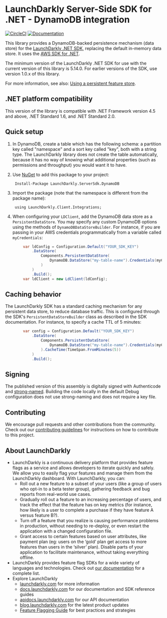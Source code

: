 # LaunchDarkly Server-Side SDK for .NET - DynamoDB integration

[![CircleCI](https://circleci.com/gh/launchdarkly/dotnet-server-sdk-dynamodb.svg?style=svg)](https://circleci.com/gh/launchdarkly/dotnet-server-sdk-dynamodb)
[![Documentation](https://img.shields.io/static/v1?label=GitHub+Pages&message=API+reference&color=00add8)](https://launchdarkly.github.io/dotnet-server-sdk-dynamodb)

This library provides a DynamoDB-backed persistence mechanism (data store) for the [LaunchDarkly .NET SDK](https://github.com/launchdarkly/dotnet-server-sdk), replacing the default in-memory data store. It uses the [AWS SDK for .NET](https://aws.amazon.com/sdk-for-net/).

The minimum version of the LaunchDarkly .NET SDK for use with the current version of this library is 5.14.0. For earlier versions of the SDK, use version 1.0.x of this library.

For more information, see also: [Using a persistent feature store](https://docs.launchdarkly.com/v2.0/docs/using-a-persistent-feature-store).

## .NET platform compatibility

This version of the library is compatible with .NET Framework version 4.5 and above, .NET Standard 1.6, and .NET Standard 2.0.

## Quick setup

1. In DynamoDB, create a table which has the following schema: a partition key called "namespace" and a sort key called "key", both with a string type. The LaunchDarkly library does not create the table automatically, because it has no way of knowing what additional properties (such as permissions and throughput) you would want it to have.

2. Use [NuGet](http://docs.nuget.org/docs/start-here/using-the-package-manager-console) to add this package to your project:

        Install-Package LaunchDarkly.ServerSdk.DynamoDB

3. Import the package (note that the namespace is different from the package name):

        using LaunchDarkly.Client.Integrations;

4. When configuring your `LDClient`, add the DynamoDB data store as a `PersistentDataStore`. You may specify any custom DynamoDB options using the methods of `DynamoDBDataStoreBuilder`. For instance, if you are passing in your AWS credentials programmatically from a variable called `myCredentials`:

```csharp
        var ldConfig = Configuration.Default("YOUR_SDK_KEY")
            .DataStore(
                Components.PersistentDataStore(
                    DynamoDB.DataStore("my-table-name").Credentials(myCredentials)
                )
            )
            .Build();
        var ldClient = new LdClient(ldConfig);
```

## Caching behavior

The LaunchDarkly SDK has a standard caching mechanism for any persistent data store, to reduce database traffic. This is configured through the SDK's `PersistentDataStoreBuilder` class as described in the SDK documentation. For instance, to specify a cache TTL of 5 minutes:

```csharp
        var config = Configuration.Default("YOUR_SDK_KEY")
            .DataStore(
                Components.PersistentDataStore(
                    DynamoDB.DataStore("my-table-name").Credentials(myCredentials)
                ).CacheTime(TimeSpan.FromMinutes(5))
            )
            .Build();
```

## Signing

The published version of this assembly is digitally signed with Authenticode and [strong-named](https://docs.microsoft.com/en-us/dotnet/framework/app-domains/strong-named-assemblies). Building the code locally in the default Debug configuration does not use strong-naming and does not require a key file.

## Contributing

We encourage pull requests and other contributions from the community. Check out our [contributing guidelines](CONTRIBUTING.md) for instructions on how to contribute to this project.

## About LaunchDarkly
 
* LaunchDarkly is a continuous delivery platform that provides feature flags as a service and allows developers to iterate quickly and safely. We allow you to easily flag your features and manage them from the LaunchDarkly dashboard.  With LaunchDarkly, you can:
    * Roll out a new feature to a subset of your users (like a group of users who opt-in to a beta tester group), gathering feedback and bug reports from real-world use cases.
    * Gradually roll out a feature to an increasing percentage of users, and track the effect that the feature has on key metrics (for instance, how likely is a user to complete a purchase if they have feature A versus feature B?).
    * Turn off a feature that you realize is causing performance problems in production, without needing to re-deploy, or even restart the application with a changed configuration file.
    * Grant access to certain features based on user attributes, like payment plan (eg: users on the ‘gold’ plan get access to more features than users in the ‘silver’ plan). Disable parts of your application to facilitate maintenance, without taking everything offline.
* LaunchDarkly provides feature flag SDKs for a wide variety of languages and technologies. Check out [our documentation](https://docs.launchdarkly.com/docs) for a complete list.
* Explore LaunchDarkly
    * [launchdarkly.com](https://www.launchdarkly.com/ "LaunchDarkly Main Website") for more information
    * [docs.launchdarkly.com](https://docs.launchdarkly.com/  "LaunchDarkly Documentation") for our documentation and SDK reference guides
    * [apidocs.launchdarkly.com](https://apidocs.launchdarkly.com/  "LaunchDarkly API Documentation") for our API documentation
    * [blog.launchdarkly.com](https://blog.launchdarkly.com/  "LaunchDarkly Blog Documentation") for the latest product updates
    * [Feature Flagging Guide](https://github.com/launchdarkly/featureflags/  "Feature Flagging Guide") for best practices and strategies
